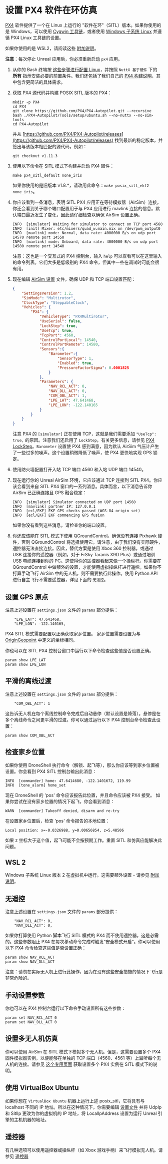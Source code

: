 # 设置 PX4 软件在环仿真

[PX4](http://dev.px4.io) 软件提供了一个在 Linux 上运行的 "软件在环"（SITL）版本。如果你使用的是 Windows，可以使用 [Cygwin 工具链](https://dev.px4.io/master/en/setup/dev_env_windows_cygwin.html)，或者使用 [Windows 子系统 Linux](https://docs.microsoft.com/en-us/windows/wsl/install-win10) 并遵循 PX4 Linux 工具链的设置。

如果你使用的是 WSL2，请阅读这些 [附加说明](px4_sitl_wsl2.md)。

**注意**：每次停止 Unreal 应用后，你必须重新启动 `px4` 应用。

1. 从你的 Bash 终端按 [这些步骤进行配置 Linux](https://docs.px4.io/master/en/dev_setup/dev_env_linux.html)，并按照 `NuttX 基于硬件` 下的 **所有** 指示安装必要的前置条件。我们还包括了我们自己的 [PX4 构建说明](px4_build.md)，其中包含更简洁的具体需求。

2. 获取 PX4 源代码并构建 POSIX SITL 版本的 PX4：
    ```
    mkdir -p PX4
    cd PX4
    git clone https://github.com/PX4/PX4-Autopilot.git --recursive
    bash ./PX4-Autopilot/Tools/setup/ubuntu.sh --no-nuttx --no-sim-tools
    cd PX4-Autopilot
    ```
   并从 [https://github.com/PX4/PX4-Autopilot/releases](https://github.com/PX4/PX4-Autopilot/releases) 找到最新的稳定版本，并签出与该版本相匹配的源代码，例如：
    ```
    git checkout v1.11.3
    ```

3. 使用以下命令在 SITL 模式下构建并启动 PX4 固件：
    ```
    make px4_sitl_default none_iris
    ```
   如果你使用的是旧版本 v1.8.*，请改用此命令：`make posix_sitl_ekf2 none_iris`。

4. 你应该看到一条消息，表明 SITL PX4 应用正在等待模拟器（AirSim）连接。你还会看到关于哪个端口配置用于与 PX4 应用进行 mavlink 连接的信息。默认端口最近发生了变化，因此请仔细检查以确保 AirSim 设置正确。
    ```
    INFO  [simulator] Waiting for simulator to connect on TCP port 4560
    INFO  [init] Mixer: etc/mixers/quad_w.main.mix on /dev/pwm_output0
    INFO  [mavlink] mode: Normal, data rate: 4000000 B/s on udp port 14570 remote port 14550
    INFO  [mavlink] mode: Onboard, data rate: 4000000 B/s on udp port 14580 remote port 14540
    ```

    注意：这也是一个交互式的 PX4 控制台，输入 `help` 可以查看可以在这里输入的命令列表。它们大多是低级别的 PX4 命令，但其中一些在调试时可能会很有用。

5. 现在编辑 [AirSim 设置](settings.md) 文件，确保 UDP 和 TCP 端口设置匹配：
    ```json
    {
        "SettingsVersion": 1.2,
        "SimMode": "Multirotor",
        "ClockType": "SteppableClock",
        "Vehicles": {
            "PX4": {
                "VehicleType": "PX4Multirotor",
                "UseSerial": false,
                "LockStep": true,
                "UseTcp": true,
                "TcpPort": 4560,
                "ControlPortLocal": 14540,
                "ControlPortRemote": 14580,
                "Sensors":{
                    "Barometer":{
                        "SensorType": 1,
                        "Enabled": true,
                        "PressureFactorSigma": 0.0001825
                    }
                },
                "Parameters": {
                    "NAV_RCL_ACT": 0,
                    "NAV_DLL_ACT": 0,
                    "COM_OBL_ACT": 1,
                    "LPE_LAT": 47.641468,
                    "LPE_LON": -122.140165
                }
            }
        }
    }
    ```
    注意 PX4 的 `[simulator]` 正在使用 TCP，这就是我们需要添加 `"UseTcp": true,` 的原因。注意我们还启用了 `LockStep`，有关更多信息，请参见 [PX4 LockStep](px4_lockstep.md)。`Barometer` 设置使 PX4 感到满意，因为默认 AirSim 气压计产生了一些过多的噪声。这个设置稍微降低了噪声，使 PX4 更快地实现 GPS 锁定。

6. 使用防火墙配置打开入站 TCP 端口 4560 和入站 UDP 端口 14540。

7. 现在运行你的 Unreal AirSim 环境，它应该通过 TCP 连接到 SITL PX4。你应该会看到来自 SITL PX4 窗口的一系列消息。具体而言，以下消息告诉你 AirSim 已正确连接且 GPS 融合稳定：
    ```
    INFO  [simulator] Simulator connected on UDP port 14560
    INFO  [mavlink] partner IP: 127.0.0.1
    INFO  [ecl/EKF] EKF GPS checks passed (WGS-84 origin set)
    INFO  [ecl/EKF] EKF commencing GPS fusion
    ```

    如果你没有看到这些消息，请检查你的端口设置。

8. 你还应该能在 SITL 模式下使用 QGroundControl。确保没有连接 Pixhawk 硬件，否则 QGroundControl 将选择使用它。请注意，由于我们没有实际硬件，遥控器无法直接连接。因此，替代方案是使用 Xbox 360 控制器，或通过 USB 连接你的遥控器（例如，对于 FrSky Taranis X9D Plus）或通过培训 USB 电缆连接到你的 PC。这使得你的遥控器看起来像一个操纵杆。你需要在 QGroundControl 中做额外的设置，才能使用虚拟操纵杆进行遥控。如果你不打算手动飞行 AirSim 中的无人机，则不需要执行此操作。使用 Python API 进行自主飞行不需要遥控器，详见下面的 `无遥控`。

## 设置 GPS 原点

注意上述设置在 `settings.json` 文件的 `params` 部分提供：
```
    "LPE_LAT": 47.641468,
    "LPE_LON": -122.140165,
```

PX4 SITL 模式需要配置以正确获取家乡位置。
家乡位置需要设置为与 [OriginGeopoint](settings.md#origingeopoint) 中定义的坐标相同。

你也可以在 SITL PX4 控制台窗口中运行以下命令检查这些值是否设置正确。

```
param show LPE_LAT
param show LPE_LON
```

## 平滑的离线过渡

注意上述设置在 `settings.json` 文件的 `params` 部分提供：
```
    "COM_OBL_ACT": 1
```

这告诉无人机在每个离线控制命令完成后自动悬停（默认设置是降落）。悬停是在多个离线命令之间更平滑的过渡。你可以通过运行以下 PX4 控制台命令检查此设置：

```
param show COM_OBL_ACT
```

## 检查家乡位置

如果你使用 DroneShell 执行命令（解锁、起飞等），那么你应该等到家乡位置被设置。你会看到 PX4 SITL 控制台输出此消息：

```
INFO  [commander] home: 47.6414680, -122.1401672, 119.99
INFO  [tone_alarm] home_set
```

现在 DroneShell 的 'pos' 命令应该报告此位置，并且命令应该被 PX4 接受。
如果你尝试在没有家乡位置的情况下起飞，你会看到消息：

```
WARN  [commander] Takeoff denied, disarm and re-try
```

在设置家乡位置后，检查 'pos' 命令报告的本地位置：

```
Local position: x=-0.0326988, y=0.00656854, z=5.48506
```

如果 z 坐标大于这个值，起飞可能不会按预期工作。重置 SITL 和仿真应能解决此问题。

## WSL 2

Windows 子系统 Linux 版本 2 在虚拟机中运行。这需要额外设置 - 请参见 [附加说明](px4_sitl_wsl2.md)。

## 无遥控

注意上述设置在 `settings.json` 文件的 `params` 部分提供：
```
    "NAV_RCL_ACT": 0,
    "NAV_DLL_ACT": 0,
```

如果你打算使用 Python 脚本飞行 SITL 模式的 PX4 而不使用遥控器，这是必需的。这些参数阻止 PX4 在每次移动命令完成时触发“安全模式开启”。你可以使用以下 PX4 命令检查这些值是否设置正确：

```
param show NAV_RCL_ACT
param show NAV_DLL_ACT
```

注意：请勿在实际无人机上进行此操作，因为在没有这些安全措施的情况下飞行是非常危险的。

## 手动设置参数

你也可以在 PX4 控制台运行以下命令手动设置所有这些参数：

```
param set NAV_RCL_ACT 0
param set NAV_DLL_ACT 0
```

## 设置多无人机仿真

你可以使用 AirSim 在 SITL 模式下模拟多个无人机。但是，这需要设置多个 PX4 固件模拟器实例，以便能够在单独的 TCP 端口（4560、4561 等）上监听每个无人机的连接。请参见 [这个专用页面](px4_multi_vehicle.md) 获取设置多个 PX4 实例在 SITL 模式下的说明。

## 使用 VirtualBox Ubuntu

如果你想在 `VirtualBox Ubuntu` 机器上运行上述 posix_sitl，它将具有与 localhost 不同的 IP 地址。所以在这种情况下，你需要编辑 [设置文件](settings.md) 并将 UdpIp 和 SitlIp 更改为你的虚拟机的 IP 地址，将 LocalIpAddress 设置为运行 Unreal 引擎的主机机器的地址。

## 遥控器

有几种选项可以使用遥控器或操纵杆（如 Xbox 游戏手柄）来飞行模拟无人机。请参见 [遥控器](remote_control.md#rc-setup-for-px4)